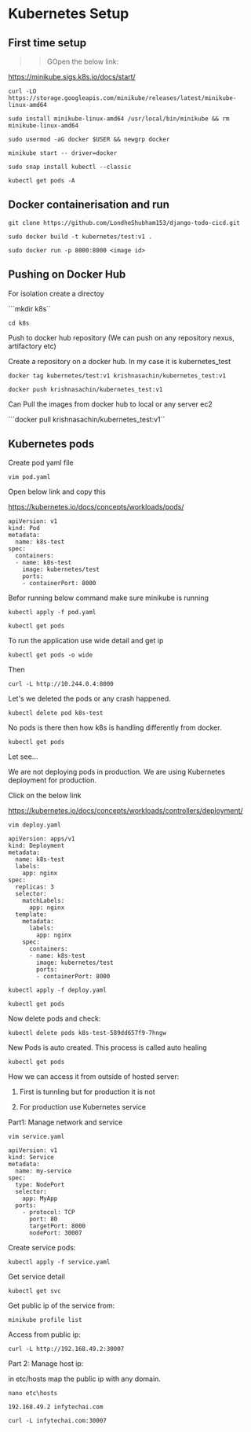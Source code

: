 # Kubernetes Setup

## First time setup

>> GOpen the below link:

https://minikube.sigs.k8s.io/docs/start/


`curl -LO https://storage.googleapis.com/minikube/releases/latest/minikube-linux-amd64`

``sudo install minikube-linux-amd64 /usr/local/bin/minikube && rm minikube-linux-amd64``

```sudo usermod -aG docker $USER && newgrp docker```

```minikube start -- driver=docker```

```sudo snap install kubectl --classic```

```kubectl get pods -A```

## Docker containerisation and run

```git clone https://github.com/LondheShubham153/django-todo-cicd.git```

```sudo docker build -t kubernetes/test:v1 .```

```sudo docker run -p 8000:8000 <image id>``` 


## Pushing on Docker Hub

For isolation create a directoy

```mkdir k8s`` 

```cd k8s```

Push to docker hub repository (We can push on any repository nexus, artifactory etc)

Create a repository on a docker hub. In my case it is kubernetes_test


```docker tag kubernetes/test:v1 krishnasachin/kubernetes_test:v1```

```docker push krishnasachin/kubernetes_test:v1```

Can Pull the images from docker hub to local or any server ec2

```docker pull krishnasachin/kubernetes_test:v1``

## Kubernetes pods

Create pod yaml file

```vim pod.yaml```

Open below link and copy this

https://kubernetes.io/docs/concepts/workloads/pods/


```
apiVersion: v1
kind: Pod
metadata:
  name: k8s-test
spec:
  containers:
  - name: k8s-test
    image: kubernetes/test
    ports:
    - containerPort: 8000
```

Befor running below command make sure minikube is running

```kubectl apply -f pod.yaml```

```kubectl get pods```

To run the application use wide detail and get ip

```kubectl get pods -o wide```

Then

```curl -L http://10.244.0.4:8000```


Let's we deleted the pods or any crash happened. 

```kubectl delete pod k8s-test```

No pods is there then how k8s is handling differently from docker. 

```kubectl get pods```

Let see...

We are not deploying pods in production. We are using Kubernetes deployment for production.

Click on the below link

https://kubernetes.io/docs/concepts/workloads/controllers/deployment/

```vim deploy.yaml```

```
apiVersion: apps/v1
kind: Deployment
metadata:
  name: k8s-test
  labels:
    app: nginx
spec:
  replicas: 3
  selector:
    matchLabels:
      app: nginx
  template:
    metadata:
      labels:
        app: nginx
    spec:
      containers:
      - name: k8s-test
        image: kubernetes/test
        ports:
        - containerPort: 8000
```

```kubectl apply -f deploy.yaml```

```kubectl get pods```

Now delete pods and check: 

```kubectl delete pods k8s-test-589dd657f9-7hngw```

New Pods is auto created. This process is called auto healing

```kubectl get pods```

How we can access it from outside of hosted server:

1) First is tunnling but for production it is not

2) For production use Kubernetes service 

Part1: Manage network and service

```vim service.yaml```

```
apiVersion: v1
kind: Service
metadata:
  name: my-service
spec:
  type: NodePort
  selector:
    app: MyApp
  ports:
    - protocol: TCP
      port: 80
      targetPort: 8000
      nodePort: 30007
```

Create service pods:

```kubectl apply -f service.yaml```

Get service detail

```kubectl get svc```

Get public ip of the service from:

```minikube profile list```


Access from public ip:

```curl -L http://192.168.49.2:30007```


Part 2: Manage host ip:

in etc/hosts map the public ip with any domain.

```nano etc\hosts```

```
192.168.49.2 infytechai.com
```

```curl -L infytechai.com:30007```